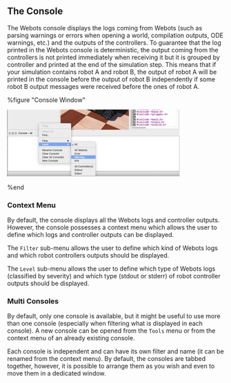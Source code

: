## The Console

The Webots console displays the logs coming from Webots (such as parsing warnings or errors when opening a world, compilation outputs, ODE warnings, etc.) and the outputs of the controllers.
To guarantee that the log printed in the Webots console is deterministic, the output coming from the controllers is not printed immediately when receiving it but it is grouped by controller and printed at the end of the simulation step.
This means that if your simulation contains robot A and robot B, the output of robot A will be printed in the console before the output of robot B independently if some robot B output messages were received before the ones of robot A.


%figure "Console Window"

![console.jpg](images/console.jpg)

%end

### Context Menu

By default, the console displays all the Webots logs and controller outputs.
However, the console possesses a context menu which allows the user to define which logs and controller outputs can be displayed.

The `Filter` sub-menu allows the user to define which kind of Webots logs and which robot controllers outputs should be displayed.

The `Level` sub-menu allows the user to define which type of Webots logs (classified by severity) and which type (stdout or stderr) of robot controller outputs should be displayed.

### Multi Consoles

By default, only one console is available, but it might be useful to use more than one console (especially when filtering what is displayed in each console).
A new console can be opened from the `Tools` menu or from the context menu of an already existing console.

Each console is independent and can have its own filter and name (it can be renamed from the context menu).
By default, the consoles are tabbed together, however, it is possible to arrange them as you wish and even to move them in a dedicated window.
